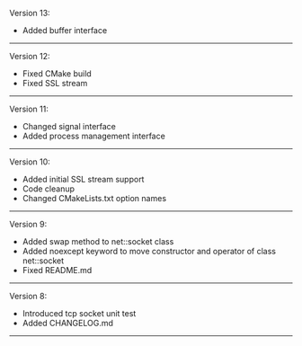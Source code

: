 Version 13:

* Added buffer interface

--------------------------------------------------------------------------------

Version 12:

* Fixed CMake build
* Fixed SSL stream

--------------------------------------------------------------------------------
Version 11:

* Changed signal interface
* Added process management interface

--------------------------------------------------------------------------------
Version 10:

* Added initial SSL stream support
* Code cleanup
* Changed CMakeLists.txt option names

--------------------------------------------------------------------------------
Version 9:

* Added swap method to net::socket class
* Added noexcept keyword to move constructor and operator of class net::socket
* Fixed README.md

--------------------------------------------------------------------------------

Version 8:

* Introduced tcp socket unit test
* Added CHANGELOG.md

--------------------------------------------------------------------------------
